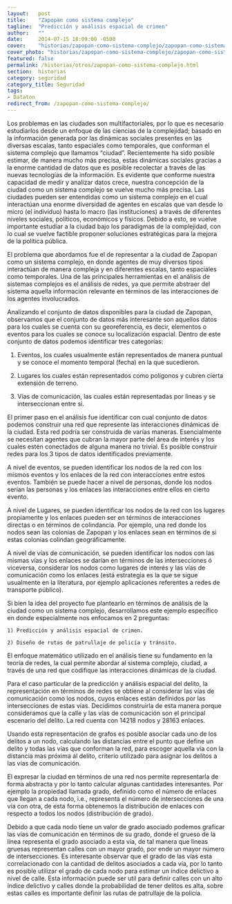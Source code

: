 ```yaml
---
layout:   post
title:    "Zapopan como sistema complejo"
tagline:  "Predicción y análisis espacial de crimen"
author:   ""
date:     2014-07-15 18:09:00 -0500
cover:    "historias/zapopan-como-sistema-complejo/zapopan-como-sistema-complejo-cover.jpg"
cover_photo: "historias/zapopan-como-sistema-complejo/zapopan-como-sistema-complejo-cover_photo.jpg"
featured: false
permalink: /historias/otros/zapopan-como-sistema-complejo.html
section:  historias
category: seguridad
category_title: Seguridad
tags:
- Dataton
redirect_from: /zapopan-como-sistema-complejo/
---
```


Los problemas en las ciudades son multifactoriales, por lo que es necesario estudiarlos desde un enfoque de las ciencias de la complejidad; basado en la información generada por las dinámicas sociales presentes en las diversas escalas, tanto espaciales como temporales, que conforman el sistema complejo que llamamos “ciudad”. Recientemente ha sido posible estimar, de manera mucho más precisa, estas dinámicas sociales gracias a la enorme cantidad de datos que es posible recolectar a través de las nuevas tecnologías de la información. Es evidente que conforme nuestra capacidad de medir y analizar datos crece, nuestra concepción de la ciudad como un sistema complejo se vuelve mucho más precisa. Las ciudades pueden ser entendidas como un sistema complejo en el cual interactúan una enorme diversidad de agentes en escalas que van desde lo micro (el individuo) hasta lo macro (las instituciones) a través de diferentes niveles sociales, políticos, económicos y físicos. Debido a esto, se vuelve importante estudiar a la ciudad bajo los paradigmas de la complejidad, con lo cual se vuelve factible proponer soluciones estratégicas para la mejora de la política pública.

El problema que abordamos fue el de representar a la ciudad de Zapopan como un sistema complejo, en donde agentes de muy diversos tipos interactúan de manera compleja y en diferentes escalas, tanto espaciales como temporales. Una de las principales herramientas en el análisis de sistemas complejos es el análisis de redes, ya que permite abstraer del sistema aquella información relevante en términos de las interacciones de los agentes involucrados.

Analizando el conjunto de datos disponibles para la ciudad de Zapopan, observamos que el conjunto de datos más interesante son aquellos datos para los cuales se cuenta con su georeferencia, es decir, elementos o eventos para los cuales se conoce su localización espacial. Dentro de este conjunto de datos podemos identificar tres categorías:

1. Eventos, los cuales usualmente están representados de manera puntual y se conoce el momento temporal (fecha) en la que sucedieron.

2. Lugares los cuales están representados como polígonos y cubren cierta extensión de terreno.

3. Vías de comunicación, las cuales están representadas por lineas y se interseccionan entre si.

El primer paso en el análisis fue identificar con cual conjunto de datos podemos construir una red que represente las interacciones dinámicas de la ciudad. Esta red podría ser construida de varías maneras. Esencialmente se necesitan agentes que cubran la mayor parte del área de interés y los cuales estén conectados de alguna manera no trivial. Es posible construir redes para los 3 tipos de datos identificados previamente.

A nivel de eventos, se pueden identificar los nodos de la red con los mismos eventos y los enlaces de la red con interacciones entre estos eventos. También se puede hacer a nivel de personas, donde los nodos serían las personas y los enlaces las interacciones entre ellos en cierto evento.

A nivel de Lugares, se pueden identificar los nodos de la red con los lugares propiamente y los enlaces pueden ser en términos de interacciones directas o en términos de colindancia. Por ejemplo, una red donde los nodos sean las colonias de Zapopan y los enlaces sean en términos de si estas colonias colindan geográficamente.

A nivel de vías de comunicación, se pueden identificar los nodos con las mismas vías y los enlaces se darían en términos de las intersecciones ó viceversa, considerar los nodos como lugares de interés y las vías de comunicación como los enlaces (está estrategia es la que se sigue usualmente en la literatura, por ejemplo aplicaciones referentes a redes de transporte público).

Si bien la idea del proyecto fue plantearlo en términos de análisis de la ciudad como un sistema complejo, desarrollamos este ejemplo específico en donde especialmente nos enfocamos en 2 preguntas:

	1) Predicción y análisis espacial de crimen.

	2) Diseño de rutas de patrullaje de policía y tránsito.

El enfoque matemático utilizado en el análisis tiene su fundamento en la teoría de redes, la cual permite abordar al sistema complejo, ciudad, a través de una red que codifique las interacciones dinámicas de la ciudad.

Para el caso particular de la predicción y análisis espacial del delito, la representación en términos de redes se obtiene al considerar las vías de comunicación como los nodos, cuyos enlaces están definidos por las intersecciones de estas vías. Decidimos construirla de esta manera porque consideramos que la calle y las vías de comunicación son el principal escenario del delito. La red cuenta con 14218 nodos y 28163 enlaces.

Usando esta representación de grafos es posible asociar cada uno de los delitos a un nodo, calculando las distancias entre el punto que define un delito y todas las vías que conforman la red, para escoger aquella vía con la distancia mas próxima al delito, criterio utilizado para asignar los delitos a las vías de comunicación.

El expresar la ciudad en términos de una red nos permite representarla de forma abstracta y por lo tanto calcular algunas cantidades interesantes. Por ejemplo la propiedad llamada grado, definido como el número de enlaces que llegan a cada nodo, i.e., representa el número de intersecciones de una vía con otra, de esta forma obtenemos la distribución de enlaces con respecto a todos los nodos (distribución de grado).

Debido a que cada nodo tiene un valor de grado asociado podemos graficar las vías de comunicación en términos de su grado, donde el grueso de la línea representa el grado asociado a esta vía, de tal manera que líneas gruesas representan calles con un mayor grado, por ende un mayor número de intersecciones. Es interesante observar que el grado de las vías esta correlacionado con la cantidad de delitos asociados a cada vía, por lo tanto es posible utilizar el grado de cada nodo para estimar un índice delictivo a nivel de calle. Esta información puede ser util para definir calles con un alto índice delictivo y calles donde la probabilidad de tener delitos es alta, sobre estas calles es importante definir las rutas de patrullaje de la policía.


